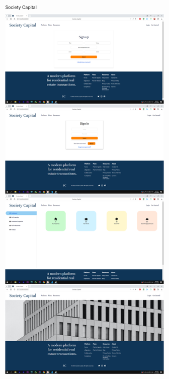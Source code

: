 Society Capital


![Screenshot1](https://github.com/quack21/society-capital/raw/main/1.png)
![Screenshot2](https://github.com/quack21/society-capital/raw/main/2.png)
![Screenshot3](https://github.com/quack21/society-capital/raw/main/3.png)
![Screenshot4](https://github.com/quack21/society-capital/raw/main/4.png)
